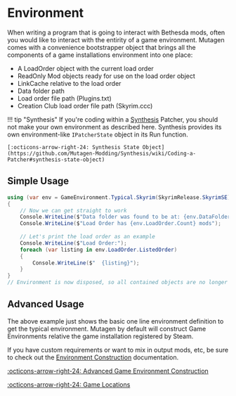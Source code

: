 # Environment
When writing a program that is going to interact with Bethesda mods, often you would like to interact with the entirity of a game environment.  Mutagen comes with a convenience bootstrapper object that brings all the components of a game installations environment into one place:

- A LoadOrder object with the current load order 
- ReadOnly Mod objects ready for use on the load order object
- LinkCache relative to the load order
- Data folder path
- Load order file path (Plugins.txt)
- Creation Club load order file path (Skyrim.ccc)

!!! tip "Synthesis"
    If you're coding within a [Synthesis](https://github.com/Mutagen-Modding/Synthesis) Patcher, you should not make your own environment as described here.  Synthesis provides its own environment-like `IPatcherState` object in its Run function.
    
    [:octicons-arrow-right-24: Synthesis State Object](https://github.com/Mutagen-Modding/Synthesis/wiki/Coding-a-Patcher#synthesis-state-object)

## Simple Usage
```cs
using (var env = GameEnvironment.Typical.Skyrim(SkyrimRelease.SkyrimSE))
{
    // Now we can get straight to work
    Console.WriteLine($"Data folder was found to be at: {env.DataFolderPath}");
    Console.WriteLine($"Load Order has {env.LoadOrder.Count} mods");
    
    // Let's print the load order as an example
    Console.WriteLine($"Load Order:");
    foreach (var listing in env.LoadOrder.ListedOrder)
    {
        Console.WriteLine($"  {listing}");
    }
}
// Environment is now disposed, so all contained objects are no longer accurate or valid
```

## Advanced Usage
The above example just shows the basic one line environment definition to get the typical environment.  Mutagen by default will construct Game Environments relative the game installation registered by Steam.

If you have custom requirements or want to mix in output mods, etc, be sure to check out the [Environment Construction](Environment-Construction.md) documentation.

[:octicons-arrow-right-24: Advanced Game Environment Construction](Environment-Construction.md)

[:octicons-arrow-right-24: Game Locations](Game-Locations.md)
